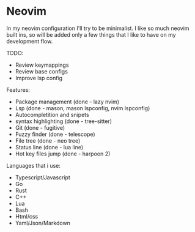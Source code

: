 # Neovim

In my neovim configuration I'll try to be minimalist. I like so much neovim built ins, so will be added only a few things that I like to have on my development flow.

TODO:
- Review keymappings
- Review base configs
- Improve lsp config

Features:
- Package management (done - lazy nvim)
- Lsp (done - mason, mason lspconfig, nvim lspconfig)
- Autocompletition and snipets
- syntax highlighting (done - tree-sitter)
- Git (done - fugitive)
- Fuzzy finder (done - telescope)
- File tree (done - neo tree)
- Status line (done - lua line)
- Hot key files jump (done - harpoon 2)

Languages that i use:
- Typescript/Javascript
- Go
- Rust
- C++
- Lua
- Bash
- Html/css
- Yaml/Json/Markdown
